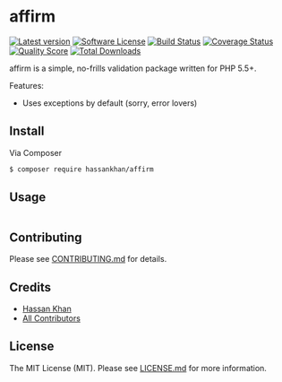 # affirm
[![Latest version][ico-version]][link-composer]
[![Software License][ico-license]](LICENSE.md)
[![Build Status][ico-travis]][link-travis]
[![Coverage Status][ico-scrutinizer]][link-scrutinizer]
[![Quality Score][ico-code-quality]][link-code-quality]
[![Total Downloads][ico-downloads]][link-downloads]

affirm is a simple, no-frills validation package written for PHP 5.5+.

Features:
- Uses exceptions by default (sorry, error lovers)

## Install

Via Composer

``` bash
$ composer require hassankhan/affirm
```

## Usage

```php

```

## Contributing

Please see [CONTRIBUTING.md](CONTRIBUTING.md) for details.

## Credits

- [Hassan Khan](https://github.com/hassankhan)
- [All Contributors](https://github.com/hassankhan/affirm/contributors)

## License

The MIT License (MIT). Please see [LICENSE.md](LICENSE.md) for more information.

[ico-version]: https://img.shields.io/github/release/hassankhan/affirm.svg?style=flat-square
[ico-license]: https://img.shields.io/badge/license-MIT-brightgreen.svg?style=flat-square
[ico-travis]: https://img.shields.io/travis/hassankhan/affirm/master.svg?style=flat-square
[ico-scrutinizer]: https://img.shields.io/scrutinizer/coverage/g/hassankhan/affirm.svg?style=flat-square
[ico-code-quality]: https://img.shields.io/scrutinizer/g/hassankhan/affirm.svg?style=flat-square
[ico-downloads]: https://img.shields.io/packagist/dt/hassankhan/affirm.svg?style=flat-square

[link-composer]: https://github.com/hassankhan/affirm/releases
[link-travis]: https://travis-ci.org/hassankhan/affirm
[link-scrutinizer]: https://scrutinizer-ci.com/g/hassankhan/affirm/code-structure
[link-code-quality]: https://scrutinizer-ci.com/g/hassankhan/affirm
[link-downloads]: https://packagist.org/packages/hassankhan/affirm
